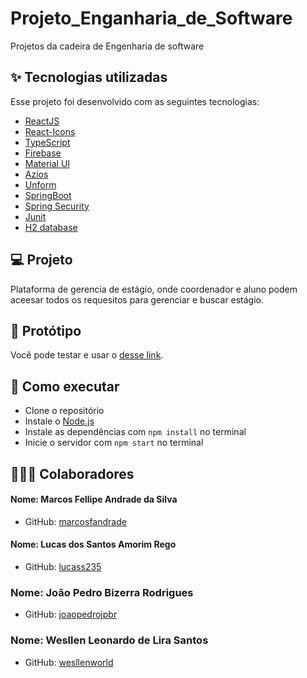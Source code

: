 # Projeto_Enganharia_de_Software
Projetos da cadeira de Engenharia de software
## ✨ Tecnologias utilizadas

Esse projeto foi desenvolvido com as seguintes tecnologias:

- [ReactJS](https://reactjs.org)
- [React-Icons](https://react-icons.github.io/react-icons/)
- [TypeScript](https://www.typescriptlang.org/)
- [Firebase](https://firebase.google.com/)
- [Material UI](https://mui.com/pt/)
- [Azios](https://axios-http.com/ptbr/docs/intro)
- [Unform](https://github.com/unform/unform)
- [SpringBoot](https://spring.io/projects/spring-boot)
- [Spring Security](https://spring.io/projects/spring-security)
- [Junit](https://junit.org/junit5/)
- [H2 database](https://www.h2database.com/html/main.html)

## 💻 Projeto

Plataforma de gerencia de estágio, onde coordenador e aluno podem aceesar todos os requesitos para gerenciar e buscar estágio.

## 🚀 Protótipo

Você pode testar e usar o [desse link]().

## 🚀 Como executar

- Clone o repositório
- Instale o [Node.js](https://nodejs.org/en/download/)
- Instale as dependências com `npm install` no terminal
- Inicie o servidor com `npm start` no terminal

## 👨‍👦‍👦 Colaboradores


#### Nome: Marcos Fellipe Andrade da Silva
- GitHub: [marcosfandrade](https://github.com/marcosfandrade)

#### Nome: Lucas dos Santos Amorim Rego
- GitHub: [lucass235](https://github.com/lucass235)

### Nome: João Pedro Bizerra Rodrigues
- GitHub: [joaopedrojpbr](https://github.com/joaopedrojpbr)

### Nome: Wesllen Leonardo de Lira Santos
- GitHub: [wesllenworld](https://github.com/wesllenworld)
